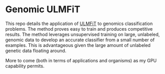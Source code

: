 # Genomic ULMFiT

This repo details the application of [ULMFiT](https://arxiv.org/abs/1801.06146) to genomics classification problems. The method proves easy
 to train and produces competitive results. The method leverages unsupervised training on large, unlabeled, genomic data to develop an accurate
 classifier from a small number of examples. This is advantageous given the large amount of unlabeled genetic data floating around.
  
More to come (both in terms of applications and organisms) as my GPU capability permits.
